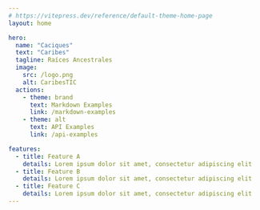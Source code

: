 ```yaml
---
# https://vitepress.dev/reference/default-theme-home-page
layout: home

hero:
  name: "Caciques"
  text: "Caribes"
  tagline: Raíces Ancestrales
  image:
    src: /logo.png
    alt: CaribesTIC
  actions:
    - theme: brand
      text: Markdown Examples
      link: /markdown-examples
    - theme: alt
      text: API Examples
      link: /api-examples

features:
  - title: Feature A
    details: Lorem ipsum dolor sit amet, consectetur adipiscing elit
  - title: Feature B
    details: Lorem ipsum dolor sit amet, consectetur adipiscing elit
  - title: Feature C
    details: Lorem ipsum dolor sit amet, consectetur adipiscing elit
---
```


